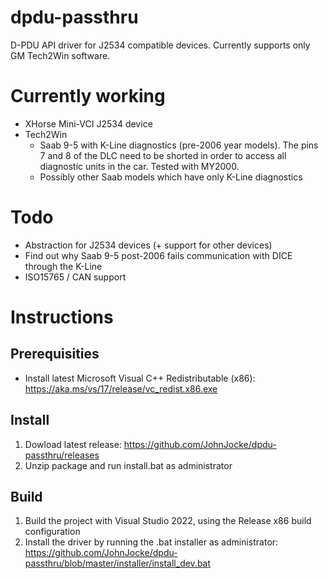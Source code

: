 # dpdu-passthru
D-PDU API driver for J2534 compatible devices. Currently supports only GM Tech2Win software.

# Currently working
* XHorse Mini-VCI J2534 device
* Tech2Win
  * Saab 9-5 with K-Line diagnostics (pre-2006 year models). The pins 7 and 8 of the DLC need to be shorted in order to access all diagnostic units in the car. Tested with MY2000.
  * Possibly other Saab models which have only K-Line diagnostics

# Todo
* Abstraction for J2534 devices (+ support for other devices)
* Find out why Saab 9-5 post-2006 fails communication with DICE through the K-Line 
* ISO15765 / CAN support

# Instructions
## Prerequisities
* Install latest Microsoft Visual C++ Redistributable (x86): https://aka.ms/vs/17/release/vc_redist.x86.exe
## Install
1. Dowload latest release: https://github.com/JohnJocke/dpdu-passthru/releases
1. Unzip package and run install.bat as administrator
    
## Build
1. Build the project with Visual Studio 2022, using the Release x86 build configuration
1. Install the driver by running the .bat installer as administrator: https://github.com/JohnJocke/dpdu-passthru/blob/master/installer/install_dev.bat

